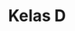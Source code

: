 ---
date:  ""
draft: false
title: "Kelas D"
weight: 1
opened:
    year: "2025"
    days: "1"
    month: "7"
    hours: "20"
    minute: "15" 
closed:
    year: "2025"
    days: "1"
    month: "7"
    hours: "20"
    minute: "15" 
source: 
    link: "https://forms.gle/QvCwA44yA2zDSvYp8"
    silo: ""
    gate: ""
    file: ""
metadata:
    author: "Gibran Zizzami"
---